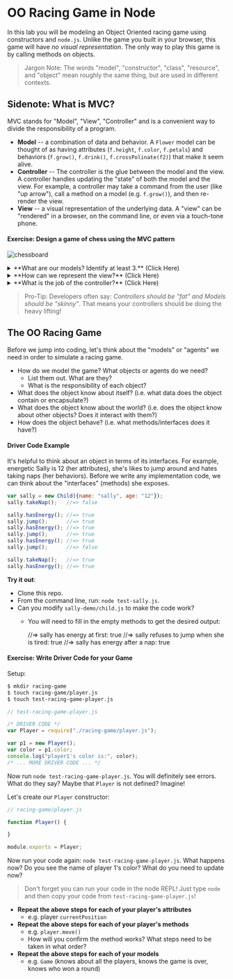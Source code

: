 # OO Racing Game in Node

In this lab you will be modeling an Object Oriented racing game using constructors and `node.js`. Unlike the game you built in your browser, this game will have *no visual representation*. The only way to play this game is by calling methods on objects.

> Jargon Note: The words "model", "constructor", "class", "resource", and "object" mean roughly the same thing, but are used in different contexts.
> 
## Sidenote: What is MVC?
MVC stands for "Model", "View", "Controller" and is a convenient way to divide the responsibility of a program.

- **Model** -- a combination of data and behavior. A `Flower` model can be thought of as having attributes (`f.height`, `f.color`, `f.petals`) and behaviors (`f.grow()`, `f.drink()`, `f.crossPolinate(f2)`) that make it seem alive.
- **Controller** -- The controller is the glue between the model and the view. A controller handles updating the "state" of both the model and the view. For example, a controller may take a command from the user (like "up arrow"), call a method on a model (e.g. `f.grow()`), and then re-render the view.
- **View** -- a visual representation of the underlying data. A "view" can be "rendered" in a browser, on the command line, or even via a touch-tone phone.

#### Exercise: Design a game of chess using the MVC pattern
![chessboard](https://cloud.githubusercontent.com/assets/1489337/22665750/bffba6a4-ec6a-11e6-9f04-f2c62d0025fb.gif)

<!-- DO NOT INDENT details/summary BLOCK -->
<details>
<summary>**What are our models? Identify at least 3.** (Click Here)</summary>
<br>
- `ChessGame` -- A game has two players and the concept of a turn.
- `GamePlayer` -- A player has a color and many pieces.
- `Board` -- A board has a height and a width and many pieces.
- `Piece` -- A piece has a color, type, and position on the board.
</details>

<!-- DO NOT INDENT details/summary BLOCK -->
<details>
<summary>**How can we represent the view?** (Click Here)</summary>
<br>
- As a 3D video game
- As an HTML table with images for each type of chess piece.
- As a retro, ascii based game with letters representing each piece
- As a voice-recorded list of pieces and positions (e.g. "Black Knight on B4")
</details>

<!-- DO NOT INDENT details/summary BLOCK -->
<details>
<summary>**What is the job of the controller?** (Click Here)</summary>
<br>
- (Browser) To listen for the user to select (mousedown) a piece that belongs to them, drag their mouse to a new square, and release (mouseup) the piece. The controller communicates to the board that a piece needs to be moved from one position to another. The board checks what kind of piece it is and whether it is a legal move. If the move is legal, the DOM is re-rendered. If the move is not legal, the move is canceled.

- (Command Line Interface) To wait for the user to submit a text-based command (e.g. "move B4 to C5"). The controller communicates to the board that piece needs to be moved. The board checks what kind of piece it is and whether it is a legal move. If the move is legal, an updated board is printed to the command line. If the move is not legal, the move is canceled.

- (Phone Dialogue System) To wait for the user to speak their command into the phone (e.g. "take the White Pawn with the Black Queen"). The controller communicates to the board that piece needs to be moved. The board checks what kind of piece it is and whether it is a legal move. If the move is legal, the user hears: "Black Queen takes White Pawn. Player 1, your turn". If the move is not legal, the user hears: "Illegal move. Player 2, try again".
</details>


> Pro-Tip: Developers often say: *Controllers should be "fat" and Models should be "skinny"*. That means your controllers should be doing the heavy lifting!


## The OO Racing Game
Before we jump into coding, let's think about the "models" or "agents" we need in order to simulate a racing game.

- How do we model the game? What objects or agents do we need?
    + List them out. What are they?
    + What is the responsibility of each object?
- What does the object know about itself? (i.e. what data does the object contain or encapsulate?)
- What does the object know about the world? (i.e. does the object know about other objects? Does it interact with them?)
- How does the object behave? (i.e. what methods/interfaces does it have?)


#### Driver Code Example
It's helpful to think about an object in terms of its interfaces. For example, energetic Sally is 12 (her attributes), she's likes to jump around and hates taking naps (her behaviors). Before we write any implementation code, we can think about the "interfaces" (methods) she exposes.

```js
var sally = new Child({name: "sally", age: "12"});
sally.takeNap();   //=> false

sally.hasEnergy(); //=> true
sally.jump();      //=> true
sally.hasEnergy(); //=> true
sally.jump();      //=> true
sally.hasEnergy(); //=> true
sally.jump();      //=> false

sally.takeNap();   //=> true
sally.hasEnergy(); //=> true
```

**Try it out**:

- Clone this repo.
- From the command line, run: `node test-sally.js`.
- Can you modify `sally-demo/child.js` to make the code work?
    + You will need to fill in the empty methods to get the desired output:

        //=> sally has energy at first: true
        //=> sally refuses to jump when she is tired: true
        //=> sally has energy after a nap: true

#### Exercise: Write Driver Code for your Game

Setup:

```bash
$ mkdir racing-game
$ touch racing-game/player.js
$ touch test-racing-game-player.js
```

```js
// test-racing-game-player.js

/* DRIVER CODE */
var Player = require("./racing-game/player.js");

var p1 = new Player();
var color = p1.color;
console.log("player1's color is:", color);
/* ... MORE DRIVER CODE ... */
```

Now run `node test-racing-game-player.js`. You will definitely see errors. What do they say? Maybe that `Player` is not defined? Imagine!

Let's create our `Player` constructor:

```js
// racing-game/player.js

function Player() {

}

module.exports = Player;
```

Now run your code again: `node test-racing-game-player.js`. What happens now? Do you see the name of player 1's color? What do you need to update now?

> Don't forget you can run your code in the node REPL! Just type `node` and then copy your code from `test-racing-game-player.js`!

- **Repeat the above steps for each of your player's attributes**
    + e.g. player `currentPosition`
- **Repeat the above steps for each of your player's methods**
    + e.g. `player.move()`
    + How will you confirm the method works? What steps need to be taken in what order?
- **Repeat the above steps for each of your models**
    + e.g. `Game` (knows about all the players, knows the game is over, knows who won a round)
